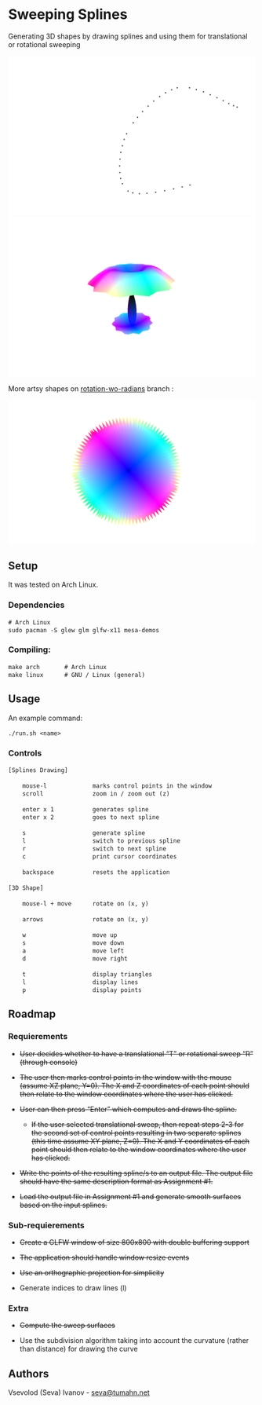 # Sweeping Splines

Generating 3D shapes by drawing splines and using them for translational or rotational sweeping

![](images/rotational_umbrella-2.png)
![](images/rotational_umbrella-3.png)

More artsy shapes on [rotation-wo-radians](https://github.com/sevaivanov/sweeping-splines/tree/rotation-wo-radians) branch :

![](images/rotational_sharp_bowl-1.png)

## Setup

It was tested on Arch Linux.

### Dependencies

    # Arch Linux
    sudo pacman -S glew glm glfw-x11 mesa-demos

### Compiling:

    make arch       # Arch Linux
    make linux      # GNU / Linux (general)

## Usage

An example command:

    ./run.sh <name>

### Controls

    [Splines Drawing]
        
        mouse-l             marks control points in the window
        scroll              zoom in / zoom out (z)

        enter x 1           generates spline
        enter x 2           goes to next spline
        
        s                   generate spline
        l                   switch to previous spline
        r                   switch to next spline
        c                   print cursor coordinates
        
        backspace           resets the application

    [3D Shape]
        
        mouse-l + move      rotate on (x, y)
        
        arrows              rotate on (x, y)
        
        w                   move up
        s                   move down
        a                   move left
        d                   move right

        t                   display triangles
        l                   display lines
        p                   display points


## Roadmap

### Requierements

* ~~User decides whether to have a translational “T” or rotational sweep “R” (through console)~~

* ~~The user then marks control points in the window with the mouse (assume XZ plane, Y=0). The X and Z coordinates of each point should then relate to the window coordinates where the user has clicked.~~

* ~~User can then press “Enter” which computes and draws the spline.~~
    
    * ~~If the user selected translational sweep, then repeat steps 2-3 for the second set of control points resulting in two separate splines (this time assume XY plane, Z=0). The X and Y coordinates of each point should then relate to the window coordinates where the user has clicked.~~

* ~~Write the points of the resulting spline/s to an output file. The output file should have the same description format as Assignment #1.~~

* ~~Load the output file in Assignment #1 and generate smooth surfaces based on the input splines.~~

### Sub-requierements

* ~~Create a GLFW window of size 800x800 with double buffering support~~

* ~~The application should handle window resize events~~

* ~~Use an orthographic projection for simplicity~~

* Generate indices to draw lines (l)

### Extra

* ~~Compute the sweep surfaces~~

* Use the subdivision algorithm taking into account the curvature (rather than distance) for drawing the curve


## Authors

Vsevolod (Seva) Ivanov - seva@tumahn.net
